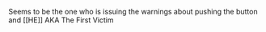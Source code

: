 Seems to be the one who is issuing the warnings about pushing the button and [[HE]]
AKA The First Victim
